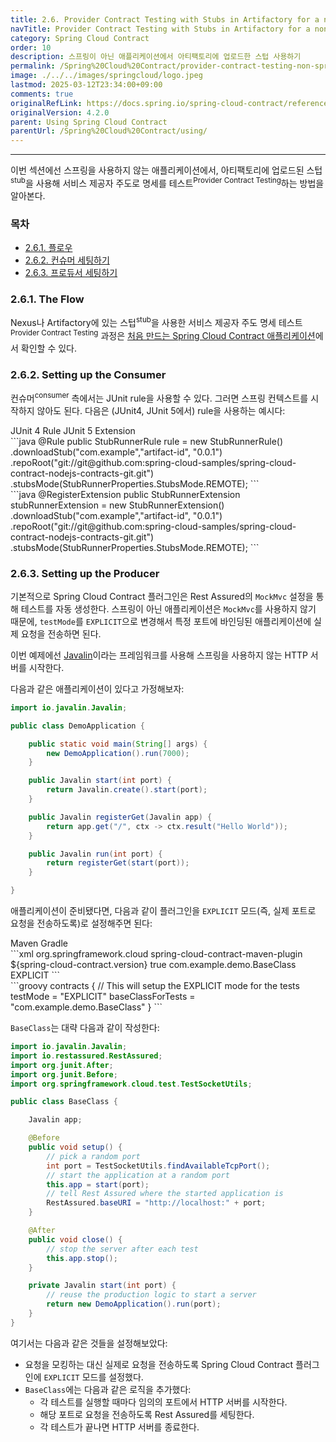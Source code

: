 ```yaml
---
title: 2.6. Provider Contract Testing with Stubs in Artifactory for a non-Spring Application
navTitle: Provider Contract Testing with Stubs in Artifactory for a non-Spring Application
category: Spring Cloud Contract
order: 10
description: 스프링이 아닌 애플리케이션에서 아티팩토리에 업로드한 스텁 사용하기
permalink: /Spring%20Cloud%20Contract/provider-contract-testing-non-spring/
image: ./../../images/springcloud/logo.jpeg
lastmod: 2025-03-12T23:34:00+09:00
comments: true
originalRefLink: https://docs.spring.io/spring-cloud-contract/reference/4.2.0/using/provider-contract-testing-non-spring.html
originalVersion: 4.2.0
parent: Using Spring Cloud Contract
parentUrl: /Spring%20Cloud%20Contract/using/
---
```

<script>defaultLanguages = ['maven', 'junit4']</script>

---

이번 섹션에선 스프링을 사용하지 않는 애플리케이션에서, 아티팩토리에 업로드된 스텁<sup>stub</sup>을 사용해 서비스 제공자 주도로 명세를 테스트<sup>Provider Contract Testing</sup>하는 방법을 알아본다.

### 목차

- [2.6.1. 플로우](#261-the-flow)
- [2.6.2. 컨슈머 세팅하기](#262-setting-up-the-consumer)
- [2.6.3. 프로듀서 세팅하기](#263-setting-up-the-producer)

### 2.6.1. The Flow

Nexus나 Artifactory에 있는 스텁<sup>stub</sup>을 사용한 서비스 제공자 주도 명세 테스트<sup>Provider Contract Testing</sup> 과정은 [처음 만드는 Spring Cloud Contract 애플리케이션](../getting-started/#13-developing-your-first-spring-cloud-contract-based-application)에서 확인할 수 있다.

### 2.6.2. Setting up the Consumer

컨슈머<sup>consumer</sup> 측에서는 JUnit rule을 사용할 수 있다. 그러면 스프링 컨텍스트를 시작하지 않아도 된다. 다음은 (JUnit4, JUnit 5에서) rule을 사용하는 예시다:


<div class="switch-language-wrapper junit4 junit5">
<span class="switch-language junit4">JUnit 4 Rule</span>
<span class="switch-language junit5">JUnit 5 Extension</span>
</div>
<div class="language-only-for-junit4 junit4 junit5"></div>
```java
@Rule
public StubRunnerRule rule = new StubRunnerRule()
		.downloadStub("com.example","artifact-id", "0.0.1")
		.repoRoot("git://git@github.com:spring-cloud-samples/spring-cloud-contract-nodejs-contracts-git.git")
		.stubsMode(StubRunnerProperties.StubsMode.REMOTE);
```
<div class="language-only-for-junit5 junit4 junit5"></div>
```java
@RegisterExtension
public StubRunnerExtension stubRunnerExtension = new StubRunnerExtension()
		.downloadStub("com.example","artifact-id", "0.0.1")
		.repoRoot("git://git@github.com:spring-cloud-samples/spring-cloud-contract-nodejs-contracts-git.git")
		.stubsMode(StubRunnerProperties.StubsMode.REMOTE);
```


### 2.6.3. Setting up the Producer

기본적으로 Spring Cloud Contract 플러그인은 Rest Assured의 `MockMvc` 설정을 통해 테스트를 자동 생성한다. 스프링이 아닌 애플리케이션은 `MockMvc`를 사용하지 않기 때문에, `testMode`를 `EXPLICIT`으로 변경해서 특정 포트에 바인딩된 애플리케이션에 실제 요청을 전송하면 된다.

이번 예제에선 [Javalin](https://javalin.io/)이라는 프레임워크를 사용해 스프링을 사용하지 않는 HTTP 서버를 시작한다.

다음과 같은 애플리케이션이 있다고 가정해보자:

```java
import io.javalin.Javalin;

public class DemoApplication {

	public static void main(String[] args) {
		new DemoApplication().run(7000);
	}

	public Javalin start(int port) {
		return Javalin.create().start(port);
	}

	public Javalin registerGet(Javalin app) {
		return app.get("/", ctx -> ctx.result("Hello World"));
	}

	public Javalin run(int port) {
		return registerGet(start(port));
	}

}
```

애플리케이션이 준비됐다면, 다음과 같이 플러그인을 `EXPLICIT` 모드(즉, 실제 포트로 요청을 전송하도록)로 설정해주면 된다:

<div class="switch-language-wrapper maven gradle">
<span class="switch-language maven">Maven</span>
<span class="switch-language gradle">Gradle</span>
</div>
<div class="language-only-for-maven maven gradle"></div>
```xml
<plugin>
	<groupId>org.springframework.cloud</groupId>
	<artifactId>spring-cloud-contract-maven-plugin</artifactId>
	<version>${spring-cloud-contract.version}</version>
	<extensions>true</extensions>
	<configuration>
		<baseClassForTests>com.example.demo.BaseClass</baseClassForTests>
		<!-- This will setup the EXPLICIT mode for the tests -->
		<testMode>EXPLICIT</testMode>
	</configuration>
</plugin>
```
<div class="language-only-for-gradle maven gradle"></div>
```groovy
contracts {
	// This will setup the EXPLICIT mode for the tests
	testMode = "EXPLICIT"
	baseClassForTests = "com.example.demo.BaseClass"
}
```

`BaseClass`는 대략 다음과 같이 작성한다:

```java
import io.javalin.Javalin;
import io.restassured.RestAssured;
import org.junit.After;
import org.junit.Before;
import org.springframework.cloud.test.TestSocketUtils;

public class BaseClass {

	Javalin app;

	@Before
	public void setup() {
		// pick a random port
		int port = TestSocketUtils.findAvailableTcpPort();
		// start the application at a random port
		this.app = start(port);
		// tell Rest Assured where the started application is
		RestAssured.baseURI = "http://localhost:" + port;
	}

	@After
	public void close() {
		// stop the server after each test
		this.app.stop();
	}

	private Javalin start(int port) {
		// reuse the production logic to start a server
		return new DemoApplication().run(port);
	}
}
```

여기서는 다음과 같은 것들을 설정해보았다:

- 요청을 모킹하는 대신 실제로 요청을 전송하도록 Spring Cloud Contract 플러그인에 `EXPLICIT` 모드를 설정했다.
- `BaseClass`에는 다음과 같은 로직을 추가했다:
  - 각 테스트를 실행할 때마다 임의의 포트에서 HTTP 서버를 시작한다.
  - 해당 포트로 요청을 전송하도록 Rest Assured를 세팅한다.
  - 각 테스트가 끝나면 HTTP 서버를 종료한다.
